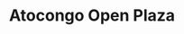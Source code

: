 ---
title: "Atocongo Open Plaza"
url: /santiago-de-surco/atocongo-open-plaza/
shop: Einkaufszentrum
---